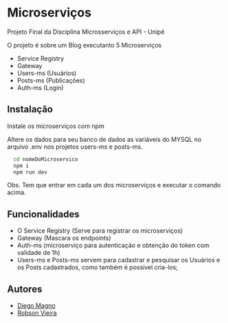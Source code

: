 
# Microserviços

Projeto Final da Disciplina Microsserviços e API - Unipê

O projeto é sobre um Blog executanto 5 Microserviços

- Service Registry
- Gateway
- Users-ms (Usuários)
- Posts-ms (Publicações)
- Auth-ms (Login)
## Instalação

Instale os microserviços com npm


Altere os dados para seu banco de dados as variáveis do MYSQL no arquivo .env nos projetos users-ms e posts-ms.

```bash
  cd nomeDoMicroservico
  npm i
  npm run dev
```
Obs. Tem que entrar em cada um dos microserviços e executar o comando acima.
## Funcionalidades

- O Service Registry (Serve para registrar os microserviços)
- Gateway (Mascara os endpoints)
- Auth-ms (microserviço para autenticação e obtenção do token com validade de 1h)
- Users-ms e Posts-ms servem para cadastrar e pesquisar os Usuários e os Posts cadastrados, como também é possível cria-los;


## Autores

- [Diego Magno](https://github.com/diojp)
- [Robson Vieira](https://github.com/robsonvieirajr)

